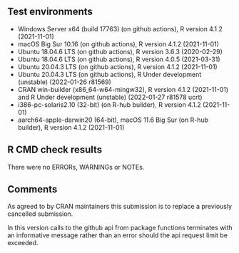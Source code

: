 ## Test environments

* Windows Server x64 (build 17763) (on github actions), R version 4.1.2 (2021-11-01)
* macOS Big Sur 10.16 (on github actions), R version 4.1.2 (2021-11-01)
* Ubuntu 18.04.6 LTS (on github actions), R version 3.6.3 (2020-02-29)
* Ubuntu 18.04.6 LTS (on github actions), R version 4.0.5 (2021-03-31)
* Ubuntu 20.04.3 LTS (on github actions), R version 4.1.2 (2021-11-01)
* Ubuntu 20.04.3 LTS (on github actions), R Under development (unstable) (2022-01-26 r81569)
* CRAN win-builder (x86_64-w64-mingw32), R version 4.1.2 (2021-11-01) and R Under development (unstable) (2022-01-27 r81578 ucrt)
* i386-pc-solaris2.10 (32-bit) (on R-hub builder), R version 4.1.2 (2021-11-01)
* aarch64-apple-darwin20 (64-bit), macOS 11.6 Big Sur (on R-hub builder), R version 4.1.2 (2021-11-01)

## R CMD check results
There were no ERRORs, WARNINGs or NOTEs.

## Comments
As agreed to by CRAN maintainers this submission is to replace a previously cancelled submission.

In this version calls to the github api from package functions terminates with an informative message rather than an error should the api request limit be exceeded. 
